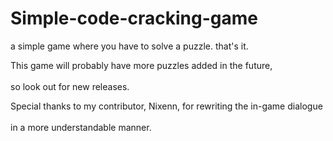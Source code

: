 # Simple-code-cracking-game
a simple game where you have to solve a puzzle. that's it.<br />   

This game will probably have more puzzles added in the future,<br />   
so look out for new releases.<br />   

Special thanks to my contributor, Nixenn, for rewriting the in-game dialogue<br />   
in a more understandable manner.
